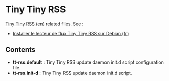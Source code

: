 Tiny Tiny RSS
======================

[Tiny Tiny RSS (en)](http://tt-rss.org/) related files. See :

* [Installer le lecteur de flux Tiny Tiny RSS sur Debian (fr)](http://howto.biapy.com/fr/debian-gnu-linux/applications-web/syndication-de-contenus/installer-le-lecteur-de-flux-tiny-tiny-rss-sur-debian)

Contents
--------

* __tt-rss.default__ : Tiny Tiny RSS update daemon init.d script configuration file.
* __tt-rss.init-d__ : Tiny Tiny RSS update daemon init.d script.

